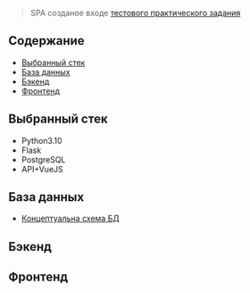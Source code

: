 > SPA созданое входе [тестового практического задания](/task.md)

## Содержание

- [Выбранный стек](#выбранный-стек)
- [База данных](#база-данных)
- [Бэкенд](#бэкенд)
- [Фронтенд](#фронтенд)

## Выбранный стек

* Python3.10
* Flask
* PostgreSQL
* API+VueJS

## База данных

- [Концептуальна схема БД](https://drive.google.com/file/d/1Zi3l9MCKxhXyHXUs5DtuIWoMCpGbgrvh/view?usp=sharing)


## Бэкенд

## Фронтенд
